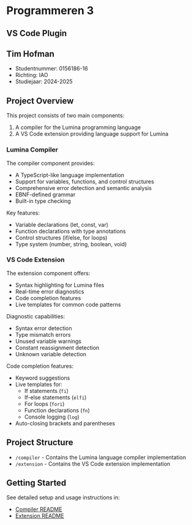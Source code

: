 # Programmeren 3
## VS Code Plugin

## Tim Hofman
- Studentnummer: 0156186-16
- Richting: IAO
- Studiejaar: 2024-2025

## Project Overview
This project consists of two main components:
1. A compiler for the Lumina programming language
2. A VS Code extension providing language support for Lumina

### Lumina Compiler
The compiler component provides:
- A TypeScript-like language implementation
- Support for variables, functions, and control structures
- Comprehensive error detection and semantic analysis
- EBNF-defined grammar
- Built-in type checking

Key features:
- Variable declarations (let, const, var)
- Function declarations with type annotations
- Control structures (if/else, for loops)
- Type system (number, string, boolean, void)

### VS Code Extension
The extension component offers:
- Syntax highlighting for Lumina files
- Real-time error diagnostics
- Code completion features
- Live templates for common code patterns

Diagnostic capabilities:
- Syntax error detection
- Type mismatch errors
- Unused variable warnings
- Constant reassignment detection
- Unknown variable detection

Code completion features:
- Keyword suggestions
- Live templates for:
  - If statements (`fi`)
  - If-else statements (`elfi`)
  - For loops (`fori`)
  - Function declarations (`fn`)
  - Console logging (`log`)
- Auto-closing brackets and parentheses

## Project Structure
- `/compiler` - Contains the Lumina language compiler implementation
- `/extension` - Contains the VS Code extension implementation

## Getting Started
See detailed setup and usage instructions in:
- [Compiler README](./compiler/README.md)
- [Extension README](./extension/README.md)
